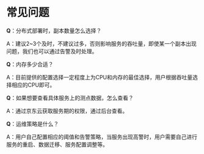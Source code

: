 # 常见问题

**Q**：分布式部署时，副本数量怎么选择？

A：建议2~3个及时，不建议过多，否则影响服务的吞吐量，即使某一个副本出现问题，我们也可以通过告警及时处理。

**Q**：内存多少合适？

A：目前提供的配置选择一定程度上为CPU和内存的最佳选择，用户根据吞吐量选择相应的CPU即可。

**Q**：如果想要查看具体服务上的测点数据，怎么查看？

A：通过京东云获取服务期的权限，通过后台查看。

**Q**：运维策略是什么？

A：用户自己配置相应的阈值和告警策略，当服务出现高警时，用户需要自己进行服务的重启、数据迁移、服务配置调整等。
